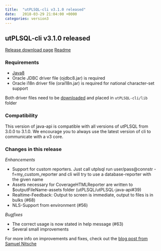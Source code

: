 ```yaml
---
title:  "utPLSQL-cli v3.1.0 released"
date:   2018-03-29 21:04:00 +0000
categories: version3
---
```



utPLSQL-cli v3.1.0 released
------------------------------------

[Release download page](https://github.com/utPLSQL/utPLSQL-cli/releases/tag/v3.1.0)
[Readme](https://github.com/utPLSQL/utPLSQL-cli/blob/v3.1.0/README.md)

### Requirements

- [Java8](http://www.oracle.com/technetwork/java/javase/downloads/jre8-downloads-2133155.html)
- Oracle JDBC driver file (ojdbc8.jar) is required    
- Oracle i18n driver file (orai18n.jar) is required for national character-set support

Both driver files need to be [downloaded](http://www.oracle.com/technetwork/database/features/jdbc/jdbc-ucp-122-3110062.html) and placed in `utPLSQL-cli/lib` folder


### Compatibility

This version of java-api is compatible with all versions of utPLSQL from 3.0.0 to 3.1.0. 
We encourage you to always use the latest version of cli to communicate with a v3 core.

### Changes in this release

*Enhancements*
- Support for custom reporters. Just call utplsql run user/pass@connstr -f=my_custom_reporter and cli will try to use a database-reporter with the given name
- Assets necessary for CoverageHTMLReporter are written to $outputFileName-assets folder (utPLSQL/utPLSQL-java-api#39)
- Realtime-Feedback: Output to screen is immediate, output to files is in bulks (#68)
- NLS-Support from environment (#56)

*Bugfixes*
- The correct usage is now stated in help message (#63)
- Several small improvements

For more info on improvements and fixes, check out the [blog post from Samuel Nitsche](https://cleandatabase.wordpress.com/2018/03/29/open-source-engagement-for-utplsql/)
